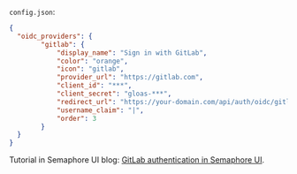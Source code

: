 `config.json`:
```json
{
  "oidc_providers": {
		"gitlab": {
			"display_name": "Sign in with GitLab",
			"color": "orange",
			"icon": "gitlab",
			"provider_url": "https://gitlab.com",
			"client_id": "***",
			"client_secret": "gloas-***",
			"redirect_url": "https://your-domain.com/api/auth/oidc/gitlab/redirect",
			"username_claim": "|",
			"order": 3
		}
  }
}
```

Tutorial in Semaphore UI blog: [GitLab authentication in Semaphore UI](https://semaphoreui.com/blog/openid-authentication/).
